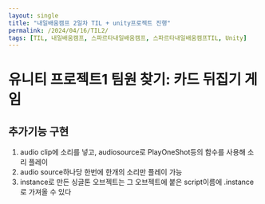 ```yaml
---
layout: single
title: "내일배움캠프 2일차 TIL + unity프로젝트 진행"
permalink: /2024/04/16/TIL2/
tags: [TIL, 내일배움캠프, 스파르타내일배움캠프, 스파르타내일배움캠프TIL, Unity]
---
```


# 유니티 프로젝트1 팀원 찾기: 카드 뒤집기 게임
## 추가기능 구현
1. audio clip에 소리를 넣고, audiosource로 PlayOneShot등의 함수를 사용해 소리 플레이
2. audio source하나당 한번에 한개의 소리만 플레이 가능
3. instance로 만든 싱글톤 오브젝트는 그 오브젝트에 붙은 script이름에 .instance로 가져올 수 있다
